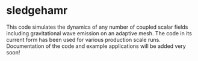 # sledgehamr
This code simulates the dynamics of any number of coupled scalar fields including gravitational wave emission on an adaptive mesh. The code in its current form has been used for various production scale runs. Documentation of the code and example applications will be added very soon!
